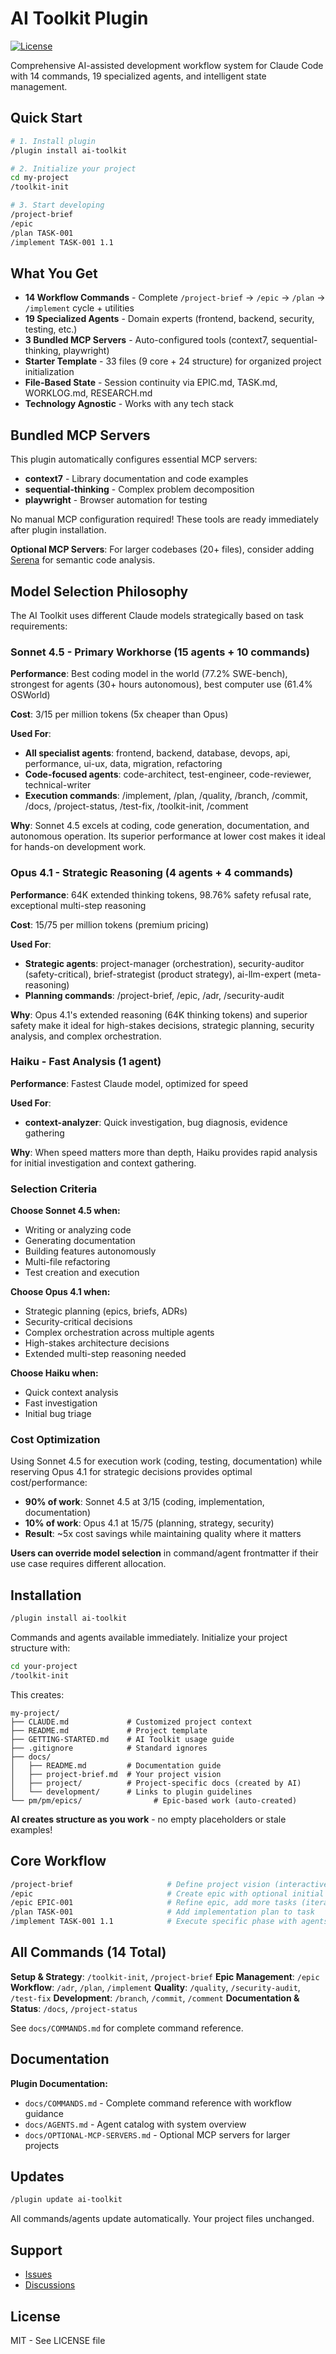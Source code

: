 # AI Toolkit Plugin

[![License](https://img.shields.io/badge/license-MIT-blue.svg)](./LICENSE)

Comprehensive AI-assisted development workflow system for Claude Code with 14 commands, 19 specialized agents, and intelligent state management.

## Quick Start

```bash
# 1. Install plugin
/plugin install ai-toolkit

# 2. Initialize your project
cd my-project
/toolkit-init

# 3. Start developing
/project-brief
/epic
/plan TASK-001
/implement TASK-001 1.1
```

## What You Get

- **14 Workflow Commands** - Complete `/project-brief` → `/epic` → `/plan` → `/implement` cycle + utilities
- **19 Specialized Agents** - Domain experts (frontend, backend, security, testing, etc.)
- **3 Bundled MCP Servers** - Auto-configured tools (context7, sequential-thinking, playwright)
- **Starter Template** - 33 files (9 core + 24 structure) for organized project initialization
- **File-Based State** - Session continuity via EPIC.md, TASK.md, WORKLOG.md, RESEARCH.md
- **Technology Agnostic** - Works with any tech stack

## Bundled MCP Servers

This plugin automatically configures essential MCP servers:

- **context7** - Library documentation and code examples
- **sequential-thinking** - Complex problem decomposition
- **playwright** - Browser automation for testing

No manual MCP configuration required! These tools are ready immediately after plugin installation.

**Optional MCP Servers**: For larger codebases (20+ files), consider adding [Serena](./docs/OPTIONAL-MCP-SERVERS.md) for semantic code analysis.

## Model Selection Philosophy

The AI Toolkit uses different Claude models strategically based on task requirements:

### Sonnet 4.5 - Primary Workhorse (15 agents + 10 commands)

**Performance**: Best coding model in the world (77.2% SWE-bench), strongest for agents (30+ hours autonomous), best computer use (61.4% OSWorld)

**Cost**: $3/$15 per million tokens (5x cheaper than Opus)

**Used For**:
- **All specialist agents**: frontend, backend, database, devops, api, performance, ui-ux, data, migration, refactoring
- **Code-focused agents**: code-architect, test-engineer, code-reviewer, technical-writer
- **Execution commands**: /implement, /plan, /quality, /branch, /commit, /docs, /project-status, /test-fix, /toolkit-init, /comment

**Why**: Sonnet 4.5 excels at coding, code generation, documentation, and autonomous operation. Its superior performance at lower cost makes it ideal for hands-on development work.

### Opus 4.1 - Strategic Reasoning (4 agents + 4 commands)

**Performance**: 64K extended thinking tokens, 98.76% safety refusal rate, exceptional multi-step reasoning

**Cost**: $15/$75 per million tokens (premium pricing)

**Used For**:
- **Strategic agents**: project-manager (orchestration), security-auditor (safety-critical), brief-strategist (product strategy), ai-llm-expert (meta-reasoning)
- **Planning commands**: /project-brief, /epic, /adr, /security-audit

**Why**: Opus 4.1's extended reasoning (64K thinking tokens) and superior safety make it ideal for high-stakes decisions, strategic planning, security analysis, and complex orchestration.

### Haiku - Fast Analysis (1 agent)

**Performance**: Fastest Claude model, optimized for speed

**Used For**:
- **context-analyzer**: Quick investigation, bug diagnosis, evidence gathering

**Why**: When speed matters more than depth, Haiku provides rapid analysis for initial investigation and context gathering.

### Selection Criteria

**Choose Sonnet 4.5 when:**
- Writing or analyzing code
- Generating documentation
- Building features autonomously
- Multi-file refactoring
- Test creation and execution

**Choose Opus 4.1 when:**
- Strategic planning (epics, briefs, ADRs)
- Security-critical decisions
- Complex orchestration across multiple agents
- High-stakes architecture decisions
- Extended multi-step reasoning needed

**Choose Haiku when:**
- Quick context analysis
- Fast investigation
- Initial bug triage

### Cost Optimization

Using Sonnet 4.5 for execution work (coding, testing, documentation) while reserving Opus 4.1 for strategic decisions provides optimal cost/performance:

- **90% of work**: Sonnet 4.5 at $3/$15 (coding, implementation, documentation)
- **10% of work**: Opus 4.1 at $15/$75 (planning, strategy, security)
- **Result**: ~5x cost savings while maintaining quality where it matters

**Users can override model selection** in command/agent frontmatter if their use case requires different allocation.

## Installation

```bash
/plugin install ai-toolkit
```

Commands and agents available immediately. Initialize your project structure with:

```bash
cd your-project
/toolkit-init
```

This creates:

```
my-project/
├── CLAUDE.md             # Customized project context
├── README.md             # Project template
├── GETTING-STARTED.md    # AI Toolkit usage guide
├── .gitignore            # Standard ignores
├── docs/
│   ├── README.md         # Documentation guide
│   ├── project-brief.md  # Your project vision
│   ├── project/          # Project-specific docs (created by AI)
│   └── development/      # Links to plugin guidelines
└── pm/pm/epics/                # Epic-based work (auto-created)
```

**AI creates structure as you work** - no empty placeholders or stale examples!

## Core Workflow

```bash
/project-brief                     # Define project vision (interactive)
/epic                              # Create epic with optional initial tasks
/epic EPIC-001                     # Refine epic, add more tasks (iterative)
/plan TASK-001                     # Add implementation plan to task
/implement TASK-001 1.1            # Execute specific phase with agents
```

## All Commands (14 Total)

**Setup & Strategy**: `/toolkit-init`, `/project-brief`
**Epic Management**: `/epic`
**Workflow**: `/adr`, `/plan`, `/implement`
**Quality**: `/quality`, `/security-audit`, `/test-fix`
**Development**: `/branch`, `/commit`, `/comment`
**Documentation & Status**: `/docs`, `/project-status`

See `docs/COMMANDS.md` for complete command reference.

## Documentation

**Plugin Documentation:**
- `docs/COMMANDS.md` - Complete command reference with workflow guidance
- `docs/AGENTS.md` - Agent catalog with system overview
- `docs/OPTIONAL-MCP-SERVERS.md` - Optional MCP servers for larger projects

## Updates

```bash
/plugin update ai-toolkit
```

All commands/agents update automatically. Your project files unchanged.

## Support

- [Issues](https://github.com/TaylorHuston/ai-coding-template/issues)
- [Discussions](https://github.com/TaylorHuston/ai-coding-template/discussions)

## License

MIT - See LICENSE file

